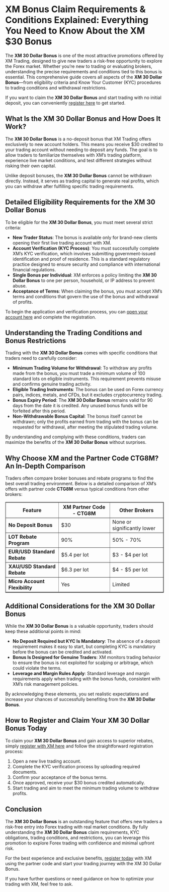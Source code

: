 <h1>XM Bonus Claim Requirements &amp; Conditions Explained: Everything You Need to Know About the XM $30 Bonus</h1>
<p>The <strong>XM 30 Dollar Bonus</strong> is one of the most attractive promotions offered by XM Trading, designed to give new traders a risk-free opportunity to explore the Forex market. Whether you’re new to trading or evaluating brokers, understanding the precise requirements and conditions tied to this bonus is essential. This comprehensive guide covers all aspects of the <strong>XM 30 Dollar Bonus</strong>—from eligibility criteria and Know Your Customer (KYC) procedures to trading conditions and withdrawal restrictions.</p>
<p>If you want to claim the <strong>XM 30 Dollar Bonus</strong> and start trading with no initial deposit, you can conveniently <a href="https://affs.click/DxX1G" target="_blank" rel="noopener noreferrer">register here</a> to get started.</p>
<h2>What Is the XM 30 Dollar Bonus and How Does It Work?</h2>
<p>The <strong>XM 30 Dollar Bonus</strong> is a no-deposit bonus that XM Trading offers exclusively to new account holders. This means you receive $30 credited to your trading account without needing to deposit any funds. The goal is to allow traders to familiarize themselves with XM’s trading platform, experience live market conditions, and test different strategies without risking their own capital.</p>
<p>Unlike deposit bonuses, the <strong>XM 30 Dollar Bonus</strong> cannot be withdrawn directly. Instead, it serves as trading capital to generate real profits, which you can withdraw after fulfilling specific trading requirements.</p>
<h2>Detailed Eligibility Requirements for the XM 30 Dollar Bonus</h2>
<p>To be eligible for the <strong>XM 30 Dollar Bonus</strong>, you must meet several strict criteria:</p>
<ul>
<li><strong>New Trader Status</strong>: The bonus is available only for brand-new clients opening their first live trading account with XM.</li>
<li><strong>Account Verification (KYC Process)</strong>: You must successfully complete XM’s KYC verification, which involves submitting government-issued identification and proof of residence. This is a standard regulatory practice designed to ensure security and compliance with international financial regulations.</li>
<li><strong>Single Bonus per Individual</strong>: XM enforces a policy limiting the <strong>XM 30 Dollar Bonus</strong> to one per person, household, or IP address to prevent abuse.</li>
<li><strong>Acceptance of Terms</strong>: When claiming the bonus, you must accept XM’s terms and conditions that govern the use of the bonus and withdrawal of profits.</li>
</ul>
<p>To begin the application and verification process, you can <a href="https://affs.click/DxX1G" target="_blank" rel="noopener noreferrer">open your account here</a> and complete the registration.</p>
<h2>Understanding the Trading Conditions and Bonus Restrictions</h2>
<p>Trading with the <strong>XM 30 Dollar Bonus</strong> comes with specific conditions that traders need to carefully consider:</p>
<ul>
<li><strong>Minimum Trading Volume for Withdrawal</strong>: To withdraw any profits made from the bonus, you must trade a minimum volume of 100 standard lots on eligible instruments. This requirement prevents misuse and confirms genuine trading activity.</li>
<li><strong>Eligible Trading Instruments</strong>: The bonus can be used on Forex currency pairs, indices, metals, and CFDs, but it excludes cryptocurrency trading.</li>
<li><strong>Bonus Expiry Period</strong>: The <strong>XM 30 Dollar Bonus</strong> remains valid for 90 days from the date it is credited. Any unused bonus funds will be forfeited after this period.</li>
<li><strong>Non-Withdrawable Bonus Capital</strong>: The bonus itself cannot be withdrawn; only the profits earned from trading with the bonus can be requested for withdrawal, after meeting the stipulated trading volume.</li>
</ul>
<p>By understanding and complying with these conditions, traders can maximize the benefits of the <strong>XM 30 Dollar Bonus</strong> without surprises.</p>
<h2>Why Choose XM and the Partner Code CTG8M? An In-Depth Comparison</h2>
<p>Traders often compare broker bonuses and rebate programs to find the best overall trading environment. Below is a detailed comparison of XM’s offers with partner code <strong>CTG8M</strong> versus typical conditions from other brokers:</p>
<table border="1" cellpadding="8" cellspacing="0" style="border-collapse: collapse;">
<thead>
<tr>
<th>Feature</th>
<th>XM Partner Code - CTG8M</th>
<th>Other Brokers</th>
</tr>
</thead>
<tbody>
<tr>
<td><strong>No Deposit Bonus</strong></td>
<td>$30</td>
<td>None or significantly lower</td>
</tr>
<tr>
<td><strong>LOT Rebate Program</strong></td>
<td>90%</td>
<td>50% - 70%</td>
</tr>
<tr>
<td><strong>EUR/USD Standard Rebate</strong></td>
<td>$5.4 per lot</td>
<td>$3 - $4 per lot</td>
</tr>
<tr>
<td><strong>XAU/USD Standard Rebate</strong></td>
<td>$6.3 per lot</td>
<td>$4 - $5 per lot</td>
</tr>
<tr>
<td><strong>Micro Account Flexibility</strong></td>
<td>Yes</td>
<td>Limited</td>
</tr>
</tbody>
</table>
<h2>Additional Considerations for the XM 30 Dollar Bonus</h2>
<p>While the <strong>XM 30 Dollar Bonus</strong> is a valuable opportunity, traders should keep these additional points in mind:</p>
<ul>
<li><strong>No Deposit Required but KYC Is Mandatory</strong>: The absence of a deposit requirement makes it easy to start, but completing KYC is mandatory before the bonus can be credited and activated.</li>
<li><strong>Bonus Is Designed for Genuine Traders</strong>: XM monitors trading behavior to ensure the bonus is not exploited for scalping or arbitrage, which could violate the terms.</li>
<li><strong>Leverage and Margin Rules Apply</strong>: Standard leverage and margin requirements apply when trading with the bonus funds, consistent with XM’s risk management policies.</li>
</ul>
<p>By acknowledging these elements, you set realistic expectations and increase your chances of successfully benefiting from the <strong>XM 30 Dollar Bonus</strong>.</p>
<h2>How to Register and Claim Your XM 30 Dollar Bonus Today</h2>
<p>To claim your <strong>XM 30 Dollar Bonus</strong> and gain access to superior rebates, simply <a href="https://affs.click/DxX1G" target="_blank" rel="noopener noreferrer">register with XM here</a> and follow the straightforward registration process:</p>
<ol>
<li>Open a new live trading account.</li>
<li>Complete the KYC verification process by uploading required documents.</li>
<li>Confirm your acceptance of the bonus terms.</li>
<li>Once approved, receive your $30 bonus credited automatically.</li>
<li>Start trading and aim to meet the minimum trading volume to withdraw profits.</li>
</ol>
<h2>Conclusion</h2>
<p>The <strong>XM 30 Dollar Bonus</strong> is an outstanding feature that offers new traders a risk-free entry into Forex trading with real market conditions. By fully understanding the <strong>XM 30 Dollar Bonus</strong> claim requirements, KYC obligations, trading conditions, and restrictions, you can leverage this promotion to explore Forex trading with confidence and minimal upfront risk.</p>
<p>For the best experience and exclusive benefits, <a href="https://affs.click/DxX1G" target="_blank" rel="noopener noreferrer">register today</a> with XM using the partner code and start your trading journey with the XM 30 Dollar Bonus.</p>
<p>If you have further questions or need guidance on how to optimize your trading with XM, feel free to ask.</p>
</body>
</html>
